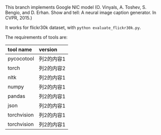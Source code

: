 This branch implements Google NIC model (O. Vinyals, A. Toshev, S. Bengio, and D. Erhan. Show and tell: A
neural image caption generator. In CVPR, 2015.)

It works for flickr30k dataset, with ```python evaluate_flickr30k.py```.

The requirements of tools are:

| tool name  | version |
|:-----------|:--------|
| pycocotool | 列2的内容1  |
| torch      | 列2的内容2  |
| nltk       | 列2的内容1  |
| numpy      | 列2的内容1  |
| pandas     | 列2的内容1  |
| json       | 列2的内容1  |
| torchvision | 列2的内容1  |
| torchvision | 列2的内容1  |
